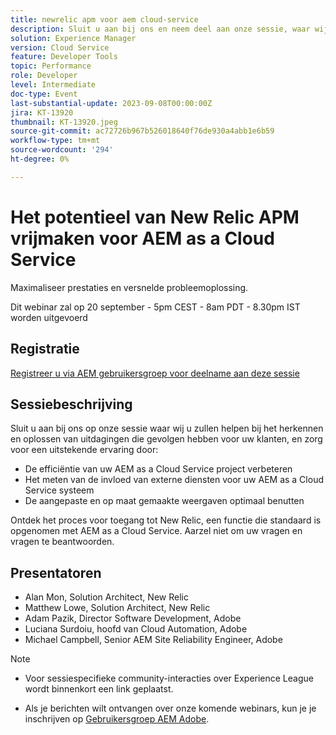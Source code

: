 ```yaml
---
title: newrelic apm voor aem cloud-service
description: Sluit u aan bij ons en neem deel aan onze sessie, waar wij u zullen helpen bij het herkennen en oplossen van uitdagingen die uw eindgebruikersklanten beïnvloeden, het verzekeren van een uitstekende ervaring door de efficiency van uw AEM as a Cloud Service Project te verbeteren, de invloed van de externe diensten voor uw AEM as a Cloud Service systeem te meten, en het maken van de maximaal aangepaste en op maat gemaakte meningen. Ontdek het proces voor toegang tot New Relic, een functie die standaard is opgenomen met AEM as a Cloud Service. Aarzel niet om uw vragen en vragen te beantwoorden.
solution: Experience Manager
version: Cloud Service
feature: Developer Tools
topic: Performance
role: Developer
level: Intermediate
doc-type: Event
last-substantial-update: 2023-09-08T00:00:00Z
jira: KT-13920
thumbnail: KT-13920.jpeg
source-git-commit: ac72726b967b526018640f76de930a4abb1e6b59
workflow-type: tm+mt
source-wordcount: '294'
ht-degree: 0%

---
```



# Het potentieel van New Relic APM vrijmaken voor AEM as a Cloud Service

Maximaliseer prestaties en versnelde probleemoplossing.

Dit webinar zal op 20 september - 5pm CEST - 8am PDT - 8.30pm IST worden uitgevoerd

## Registratie

[Registreer u via AEM gebruikersgroep voor deelname aan deze sessie](https://aem-augs.adobe.com/events/details/adobe-experience-manager-aem-learning-chapter-presents-harness-the-power-of-new-relic-apm-for-aem-as-a-cloud-service-boost-performance-amp-rapid-issue-fix/)

## Sessiebeschrijving

Sluit u aan bij ons op onze sessie waar wij u zullen helpen bij het herkennen en oplossen van uitdagingen die gevolgen hebben voor uw klanten, en zorg voor een uitstekende ervaring door:

* De efficiëntie van uw AEM as a Cloud Service project verbeteren
* Het meten van de invloed van externe diensten voor uw AEM as a Cloud Service systeem
* De aangepaste en op maat gemaakte weergaven optimaal benutten

Ontdek het proces voor toegang tot New Relic, een functie die standaard is opgenomen met AEM as a Cloud Service. Aarzel niet om uw vragen en vragen te beantwoorden.

## Presentatoren

* Alan Mon, Solution Architect, New Relic
* Matthew Lowe, Solution Architect, New Relic
* Adam Pazik, Director Software Development, Adobe
* Luciana Surdoiu, hoofd van Cloud Automation, Adobe
* Michael Campbell, Senior AEM Site Reliability Engineer, Adobe

>[!NOTE]
>
>* Voor sessiespecifieke community-interacties over Experience League wordt binnenkort een link geplaatst.
>
>* Als je berichten wilt ontvangen over onze komende webinars, kun je je inschrijven op [Gebruikersgroep AEM Adobe](https://aem-augs.adobe.com/).
